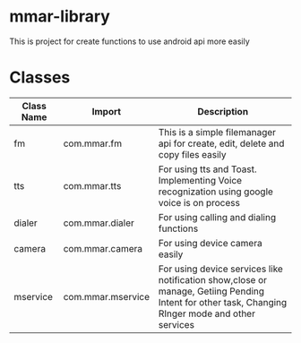 # mmar-library
 This is project for create functions to use android api more easily

# Classes

|Class Name   | Import  | Description  |
| ------------ | ------------ | ------------ |
|fm   |com.mmar.fm   | This is a simple filemanager api for create, edit, delete and copy files easily  |
|   tts| com.mmar.tts  |  For using tts and Toast. Implementing Voice recognization using google voice is on process |
|dialer|com.mmar.dialer|For using calling and dialing functions|
|camera|com.mmar.camera|For using device camera easily
|mservice|com.mmar.mservice|For using device services like notification show,close or manage, Getiing Pending Intent for other task, Changing RInger mode and other services